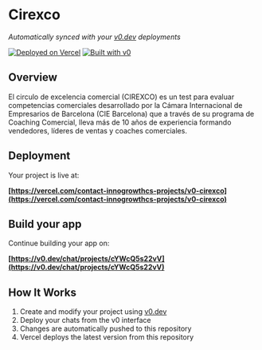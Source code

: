 # Cirexco

*Automatically synced with your [v0.dev](https://v0.dev) deployments*

[![Deployed on Vercel](https://img.shields.io/badge/Deployed%20on-Vercel-black?style=for-the-badge&logo=vercel)](https://vercel.com/contact-innogrowthcs-projects/v0-cirexco)
[![Built with v0](https://img.shields.io/badge/Built%20with-v0.dev-black?style=for-the-badge)](https://v0.dev/chat/projects/cYWcQ5s22vV)

## Overview

El circulo de excelencia comercial (CIREXCO) es un test para evaluar competencias comerciales desarrollado por la Cámara Internacional de Empresarios de Barcelona (CIE Barcelona) que a través de su programa de Coaching Comercial, lleva más de 10 años de experiencia formando vendedores, líderes de ventas y coaches comerciales. 

## Deployment

Your project is live at:

**[https://vercel.com/contact-innogrowthcs-projects/v0-cirexco](https://vercel.com/contact-innogrowthcs-projects/v0-cirexco)**

## Build your app

Continue building your app on:

**[https://v0.dev/chat/projects/cYWcQ5s22vV](https://v0.dev/chat/projects/cYWcQ5s22vV)**

## How It Works

1. Create and modify your project using [v0.dev](https://v0.dev)
2. Deploy your chats from the v0 interface
3. Changes are automatically pushed to this repository
4. Vercel deploys the latest version from this repository
